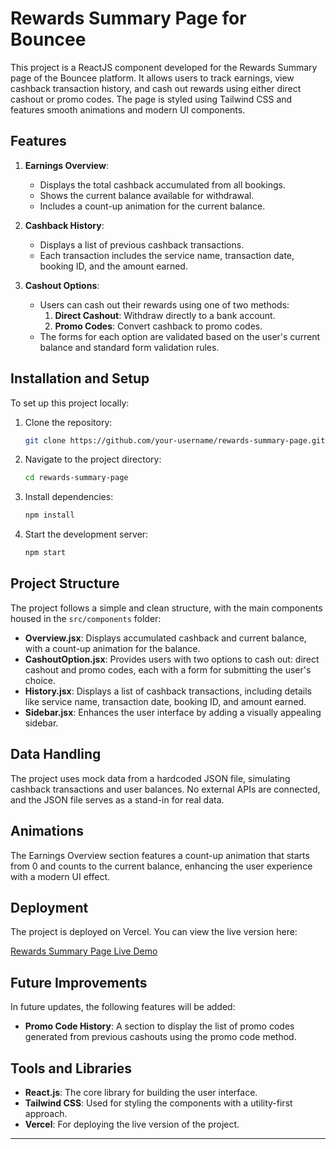 
# Rewards Summary Page for Bouncee

This project is a ReactJS component developed for the Rewards Summary page of the Bouncee platform. It allows users to track earnings, view cashback transaction history, and cash out rewards using either direct cashout or promo codes. The page is styled using Tailwind CSS and features smooth animations and modern UI components.

## Features

1. **Earnings Overview**:
   - Displays the total cashback accumulated from all bookings.
   - Shows the current balance available for withdrawal.
   - Includes a count-up animation for the current balance.

2. **Cashback History**:
   - Displays a list of previous cashback transactions.
   - Each transaction includes the service name, transaction date, booking ID, and the amount earned.

3. **Cashout Options**:
   - Users can cash out their rewards using one of two methods:
     1. **Direct Cashout**: Withdraw directly to a bank account.
     2. **Promo Codes**: Convert cashback to promo codes.
   - The forms for each option are validated based on the user's current balance and standard form validation rules.

## Installation and Setup

To set up this project locally:

1. Clone the repository:
   ```bash
   git clone https://github.com/your-username/rewards-summary-page.git
   ```

2. Navigate to the project directory:
   ```bash
   cd rewards-summary-page
   ```

3. Install dependencies:
   ```bash
   npm install
   ```

4. Start the development server:
   ```bash
   npm start
   ```

## Project Structure

The project follows a simple and clean structure, with the main components housed in the `src/components` folder:

- **Overview.jsx**: Displays accumulated cashback and current balance, with a count-up animation for the balance.
- **CashoutOption.jsx**: Provides users with two options to cash out: direct cashout and promo codes, each with a form for submitting the user's choice.
- **History.jsx**: Displays a list of cashback transactions, including details like service name, transaction date, booking ID, and amount earned.
- **Sidebar.jsx**: Enhances the user interface by adding a visually appealing sidebar.

## Data Handling

The project uses mock data from a hardcoded JSON file, simulating cashback transactions and user balances. No external APIs are connected, and the JSON file serves as a stand-in for real data.

## Animations

The Earnings Overview section features a count-up animation that starts from 0 and counts to the current balance, enhancing the user experience with a modern UI effect.

## Deployment

The project is deployed on Vercel. You can view the live version here:

[Rewards Summary Page Live Demo](https://rewards-summary-page.vercel.app/)

## Future Improvements

In future updates, the following features will be added:

- **Promo Code History**: A section to display the list of promo codes generated from previous cashouts using the promo code method.

## Tools and Libraries

- **React.js**: The core library for building the user interface.
- **Tailwind CSS**: Used for styling the components with a utility-first approach.
- **Vercel**: For deploying the live version of the project.

---

